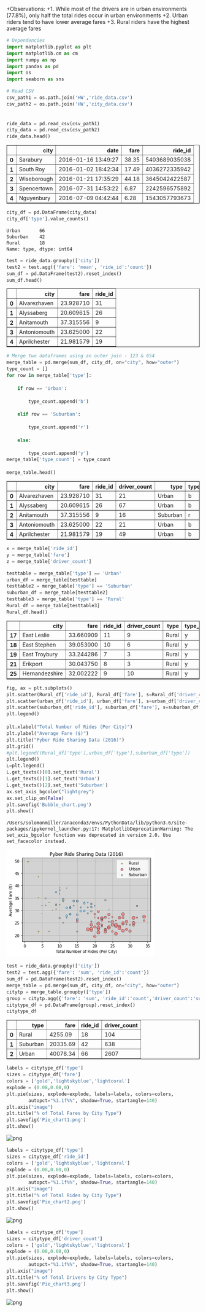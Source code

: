 +Observations:
 +1. While most of the drivers are in urban environments (77.8%), only half the total rides occur in urban environments
 +2. Urban riders tend to have lower average fares
 +3. Rural riders have the highest average fares

```python
# Dependencies
import matplotlib.pyplot as plt
import matplotlib.cm as cm
import numpy as np
import pandas as pd
import os
import seaborn as sns
```


```python
# Read CSV
csv_path1 = os.path.join('HW','ride_data.csv')
csv_path2 = os.path.join('HW','city_data.csv')


ride_data = pd.read_csv(csv_path1)
city_data = pd.read_csv(csv_path2)
ride_data.head()

```




<div>
<style>
    .dataframe thead tr:only-child th {
        text-align: right;
    }

    .dataframe thead th {
        text-align: left;
    }

    .dataframe tbody tr th {
        vertical-align: top;
    }
</style>
<table border="1" class="dataframe">
  <thead>
    <tr style="text-align: right;">
      <th></th>
      <th>city</th>
      <th>date</th>
      <th>fare</th>
      <th>ride_id</th>
    </tr>
  </thead>
  <tbody>
    <tr>
      <th>0</th>
      <td>Sarabury</td>
      <td>2016-01-16 13:49:27</td>
      <td>38.35</td>
      <td>5403689035038</td>
    </tr>
    <tr>
      <th>1</th>
      <td>South Roy</td>
      <td>2016-01-02 18:42:34</td>
      <td>17.49</td>
      <td>4036272335942</td>
    </tr>
    <tr>
      <th>2</th>
      <td>Wiseborough</td>
      <td>2016-01-21 17:35:29</td>
      <td>44.18</td>
      <td>3645042422587</td>
    </tr>
    <tr>
      <th>3</th>
      <td>Spencertown</td>
      <td>2016-07-31 14:53:22</td>
      <td>6.87</td>
      <td>2242596575892</td>
    </tr>
    <tr>
      <th>4</th>
      <td>Nguyenbury</td>
      <td>2016-07-09 04:42:44</td>
      <td>6.28</td>
      <td>1543057793673</td>
    </tr>
  </tbody>
</table>
</div>




```python
city_df = pd.DataFrame(city_data)
city_df['type'].value_counts()
```




    Urban       66
    Suburban    42
    Rural       18
    Name: type, dtype: int64




```python
test = ride_data.groupby(['city'])
test2 = test.agg({'fare': 'mean', 'ride_id':'count'})
sum_df = pd.DataFrame(test2).reset_index()
sum_df.head()
```




<div>
<style>
    .dataframe thead tr:only-child th {
        text-align: right;
    }

    .dataframe thead th {
        text-align: left;
    }

    .dataframe tbody tr th {
        vertical-align: top;
    }
</style>
<table border="1" class="dataframe">
  <thead>
    <tr style="text-align: right;">
      <th></th>
      <th>city</th>
      <th>fare</th>
      <th>ride_id</th>
    </tr>
  </thead>
  <tbody>
    <tr>
      <th>0</th>
      <td>Alvarezhaven</td>
      <td>23.928710</td>
      <td>31</td>
    </tr>
    <tr>
      <th>1</th>
      <td>Alyssaberg</td>
      <td>20.609615</td>
      <td>26</td>
    </tr>
    <tr>
      <th>2</th>
      <td>Anitamouth</td>
      <td>37.315556</td>
      <td>9</td>
    </tr>
    <tr>
      <th>3</th>
      <td>Antoniomouth</td>
      <td>23.625000</td>
      <td>22</td>
    </tr>
    <tr>
      <th>4</th>
      <td>Aprilchester</td>
      <td>21.981579</td>
      <td>19</td>
    </tr>
  </tbody>
</table>
</div>




```python
# Merge two dataframes using an outer join - 123 & 654
merge_table = pd.merge(sum_df, city_df, on="city", how="outer")
type_count = []
for row in merge_table['type']:
 
    if row == 'Urban':
 
        type_count.append('b')

    elif row == 'Suburban':

        type_count.append('r')

    else:
  
        type_count.append('y')
merge_table['type_count'] = type_count

merge_table.head()

```




<div>
<style>
    .dataframe thead tr:only-child th {
        text-align: right;
    }

    .dataframe thead th {
        text-align: left;
    }

    .dataframe tbody tr th {
        vertical-align: top;
    }
</style>
<table border="1" class="dataframe">
  <thead>
    <tr style="text-align: right;">
      <th></th>
      <th>city</th>
      <th>fare</th>
      <th>ride_id</th>
      <th>driver_count</th>
      <th>type</th>
      <th>type_count</th>
    </tr>
  </thead>
  <tbody>
    <tr>
      <th>0</th>
      <td>Alvarezhaven</td>
      <td>23.928710</td>
      <td>31</td>
      <td>21</td>
      <td>Urban</td>
      <td>b</td>
    </tr>
    <tr>
      <th>1</th>
      <td>Alyssaberg</td>
      <td>20.609615</td>
      <td>26</td>
      <td>67</td>
      <td>Urban</td>
      <td>b</td>
    </tr>
    <tr>
      <th>2</th>
      <td>Anitamouth</td>
      <td>37.315556</td>
      <td>9</td>
      <td>16</td>
      <td>Suburban</td>
      <td>r</td>
    </tr>
    <tr>
      <th>3</th>
      <td>Antoniomouth</td>
      <td>23.625000</td>
      <td>22</td>
      <td>21</td>
      <td>Urban</td>
      <td>b</td>
    </tr>
    <tr>
      <th>4</th>
      <td>Aprilchester</td>
      <td>21.981579</td>
      <td>19</td>
      <td>49</td>
      <td>Urban</td>
      <td>b</td>
    </tr>
  </tbody>
</table>
</div>




```python
x = merge_table['ride_id']
y = merge_table['fare']
z = merge_table['driver_count']


```


```python
testtable = merge_table['type'] == 'Urban'
urban_df = merge_table[testtable]
testtable2 = merge_table['type'] == 'Suburban'
suburban_df = merge_table[testtable2]
testtable3 = merge_table['type'] == 'Rural'
Rural_df = merge_table[testtable3]
Rural_df.head()
```




<div>
<style>
    .dataframe thead tr:only-child th {
        text-align: right;
    }

    .dataframe thead th {
        text-align: left;
    }

    .dataframe tbody tr th {
        vertical-align: top;
    }
</style>
<table border="1" class="dataframe">
  <thead>
    <tr style="text-align: right;">
      <th></th>
      <th>city</th>
      <th>fare</th>
      <th>ride_id</th>
      <th>driver_count</th>
      <th>type</th>
      <th>type_count</th>
    </tr>
  </thead>
  <tbody>
    <tr>
      <th>17</th>
      <td>East Leslie</td>
      <td>33.660909</td>
      <td>11</td>
      <td>9</td>
      <td>Rural</td>
      <td>y</td>
    </tr>
    <tr>
      <th>18</th>
      <td>East Stephen</td>
      <td>39.053000</td>
      <td>10</td>
      <td>6</td>
      <td>Rural</td>
      <td>y</td>
    </tr>
    <tr>
      <th>19</th>
      <td>East Troybury</td>
      <td>33.244286</td>
      <td>7</td>
      <td>3</td>
      <td>Rural</td>
      <td>y</td>
    </tr>
    <tr>
      <th>21</th>
      <td>Erikport</td>
      <td>30.043750</td>
      <td>8</td>
      <td>3</td>
      <td>Rural</td>
      <td>y</td>
    </tr>
    <tr>
      <th>25</th>
      <td>Hernandezshire</td>
      <td>32.002222</td>
      <td>9</td>
      <td>10</td>
      <td>Rural</td>
      <td>y</td>
    </tr>
  </tbody>
</table>
</div>




```python
fig, ax = plt.subplots()
plt.scatter(Rural_df['ride_id'], Rural_df['fare'], s=Rural_df['driver_count'], c='Gold', alpha=0.9, edgecolor = 'black', linewidth=.5)
plt.scatter(urban_df['ride_id'], urban_df['fare'], s=urban_df['driver_count'], c='LightCoral', alpha=0.9, edgecolor = 'black', linewidth=.5)
plt.scatter(suburban_df['ride_id'], suburban_df['fare'], s=suburban_df['driver_count'], c='LightSkyBlue', edgecolor = 'black', alpha=0.9, linewidth=.5)
plt.legend()

plt.xlabel("Total Number of Rides (Per City)")
plt.ylabel("Average Fare ($)")
plt.title("Pyber Ride Sharing Data (2016)")
plt.grid()
#plt.legend((Rural_df['type'],urban_df['type'],suburban_df['type'])
plt.legend()
L=plt.legend()
L.get_texts()[0].set_text('Rural')
L.get_texts()[1].set_text('Urban')
L.get_texts()[2].set_text('Suburban')
ax.set_axis_bgcolor("lightgrey")
ax.set_clip_on(False)
plt.savefig('Bubble_chart.png')
plt.show()
```

    /Users/solomonmiller/anaconda3/envs/PythonData/lib/python3.6/site-packages/ipykernel_launcher.py:17: MatplotlibDeprecationWarning: The set_axis_bgcolor function was deprecated in version 2.0. Use set_facecolor instead.



![png](output_7_1.png)



```python
test = ride_data.groupby(['city'])
test2 = test.agg({'fare': 'sum', 'ride_id':'count'})
sum_df = pd.DataFrame(test2).reset_index()
merge_table = pd.merge(sum_df, city_df, on="city", how="outer")
citytp = merge_table.groupby(['type'])
group = citytp.agg({'fare': 'sum', 'ride_id':'count','driver_count':'sum'})
citytype_df = pd.DataFrame(group).reset_index()
citytype_df
```




<div>
<style>
    .dataframe thead tr:only-child th {
        text-align: right;
    }

    .dataframe thead th {
        text-align: left;
    }

    .dataframe tbody tr th {
        vertical-align: top;
    }
</style>
<table border="1" class="dataframe">
  <thead>
    <tr style="text-align: right;">
      <th></th>
      <th>type</th>
      <th>fare</th>
      <th>ride_id</th>
      <th>driver_count</th>
    </tr>
  </thead>
  <tbody>
    <tr>
      <th>0</th>
      <td>Rural</td>
      <td>4255.09</td>
      <td>18</td>
      <td>104</td>
    </tr>
    <tr>
      <th>1</th>
      <td>Suburban</td>
      <td>20335.69</td>
      <td>42</td>
      <td>638</td>
    </tr>
    <tr>
      <th>2</th>
      <td>Urban</td>
      <td>40078.34</td>
      <td>66</td>
      <td>2607</td>
    </tr>
  </tbody>
</table>
</div>




```python
labels = citytype_df['type']
sizes = citytype_df['fare']
colors = ['gold','lightskyblue','lightcoral']
explode = (0.08,0.08,0)
plt.pie(sizes, explode=explode, labels=labels, colors=colors,
        autopct="%1.1f%%", shadow=True, startangle=140)
plt.axis("image")
plt.title("% of Total Fares by City Type")
plt.savefig('Pie_chart1.png')
plt.show()
```


![png](output_9_0.png)



```python
labels = citytype_df['type']
sizes = citytype_df['ride_id']
colors = ['gold','lightskyblue','lightcoral']
explode = (0.08,0.08,0)
plt.pie(sizes, explode=explode, labels=labels, colors=colors,
        autopct="%1.1f%%", shadow=True, startangle=140)
plt.axis("image")
plt.title("% of Total Rides by City Type")
plt.savefig('Pie_chart2.png')
plt.show()
```


![png](output_10_0.png)



```python
labels = citytype_df['type']
sizes = citytype_df['driver_count']
colors = ['gold','lightskyblue','lightcoral']
explode = (0.08,0.08,0)
plt.pie(sizes, explode=explode, labels=labels, colors=colors,
        autopct="%1.1f%%", shadow=True, startangle=140)
plt.axis("image")
plt.title("% of Total Drivers by City Type")
plt.savefig('Pie_chart3.png')
plt.show()
```


![png](output_11_0.png)


